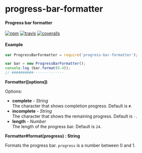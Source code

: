progress-bar-formatter
======================

#### Progress bar formatter ####

[![npm][npm-image]][npm-url]
[![travis][travis-image]][travis-url]
[![coveralls][coveralls-image]][coveralls-url]

#### Example ####

```javascript
var ProgressBarFormatter = require('progress-bar-formatter');

var bar = new ProgressBarFormatter();
console.log (bar.format(0.4));
// ##########··············
```

<a name="formatter"></a>
__Formatter([options])__

Options:

- __complete__ - _String_  
  The character that shows completion progress. Default is `#`.
- __incomplete__ - _String_  
  The character that shows the remaining progress. Default is `·`.
- __length__ - _Number_  
  The length of the progress bar. Default is `24`.

<a name="formatter_format"></a>
__Formatter#format(progress) : String__

Formats the progress bar. `progress` is a number between 0 and 1.

[npm-image]: https://img.shields.io/npm/v/progress-bar-formatter.svg?style=flat
[npm-url]: https://npmjs.org/package/progress-bar-formatter
[travis-image]: https://img.shields.io/travis/gagle/node-progress-bar-formatter.svg?style=flat
[travis-url]: https://travis-ci.org/gagle/node-progress-bar-formatter
[coveralls-image]: https://img.shields.io/coveralls/gagle/node-progress-bar-formatter.svg?style=flat
[coveralls-url]: https://coveralls.io/r/gagle/node-progress-bar-formatter
